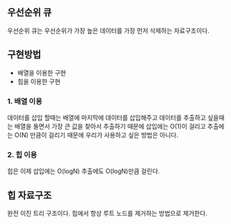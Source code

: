 ## 우선순위 큐

우선순위 큐는 우선순위가 가장 높은 데이터를 가장 먼저 삭제하는 자료구조이다.

## 구현방법

- 배열을 이용한 구현
- 힙을 이용한 구현

### 1. 배열 이용

데이터를 삽입 할때는 배열에 마지막에 데이터를 삽입해주고 데이터를 추출하고 싶을때는 배열을 돌면서 가장 큰 값을 찾아서 추출하기 때문에
삽입에는 O(1)이 걸리고 추출에는 O(N) 만큼이 걸리기 때문에 우리가 사용하고 싶은 방법은 아니다.

### 2. 힙 이용

힙은 이제 삽입에는 O(logN) 추출에도 O(logN)만큼 걸린다.

## 힙 자료구조

완전 이진 트리 구조이다.
힙에서 항상 루트 노드를 제거하는 방법으로 제거한다.
